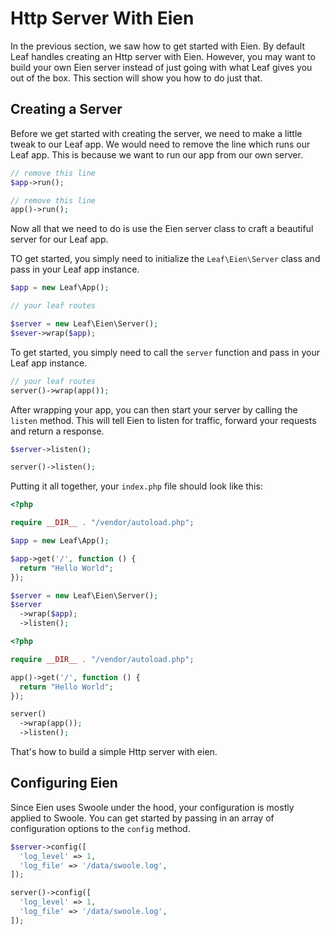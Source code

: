 # Http Server With Eien

In the previous section, we saw how to get started with Eien. By default Leaf handles creating an Http server with Eien. However, you may want to build your own Eien server instead of just going with what Leaf gives you out of the box. This section will show you how to do just that.

## Creating a Server

Before we get started with creating the server, we need to make a little tweak to our Leaf app. We would need to remove the line which runs our Leaf app. This is because we want to run our app from our own server.

<div class="class-mode">

```php
// remove this line
$app->run();
```

</div>
<div class="functional-mode">

```php
// remove this line
app()->run();
```

</div>

Now all that we need to do is use the Eien server class to craft a beautiful server for our Leaf app.

<div class="class-mode">

TO get started, you simply need to initialize the `Leaf\Eien\Server` class and pass in your Leaf app instance.

```php
$app = new Leaf\App();

// your leaf routes

$server = new Leaf\Eien\Server();
$sever->wrap($app);
```

</div>
<div class="functional-mode">

To get started, you simply need to call the `server` function and pass in your Leaf app instance.

```php
// your leaf routes
server()->wrap(app());
```

</div>

After wrapping your app, you can then start your server by calling the `listen` method. This will tell Eien to listen for traffic, forward your requests and return a response.

<div class="class-mode">

```php
$server->listen();
```

</div>
<div class="functional-mode">

```php
server()->listen();
```

</div>

Putting it all together, your `index.php` file should look like this:

<div class="class-mode">

```php
<?php

require __DIR__ . "/vendor/autoload.php";

$app = new Leaf\App();

$app->get('/', function () {
  return "Hello World";
});

$server = new Leaf\Eien\Server();
$server
  ->wrap($app);
  ->listen();
```

</div>
<div class="functional-mode">

```php
<?php

require __DIR__ . "/vendor/autoload.php";

app()->get('/', function () {
  return "Hello World";
});

server()
  ->wrap(app());
  ->listen();
```

</div>

That's how to build a simple Http server with eien.

## Configuring Eien

Since Eien uses Swoole under the hood, your configuration is mostly applied to Swoole. You can get started by passing in an array of configuration options to the `config` method.

<div class="class-mode">

```php
$server->config([
  'log_level' => 1,
  'log_file' => '/data/swoole.log',
]);
```

</div>
<div class="functional-mode">

```php
server()->config([
  'log_level' => 1,
  'log_file' => '/data/swoole.log',
]);
```

</div>
